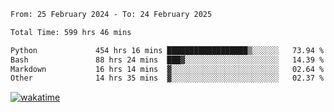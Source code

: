 <!--START_SECTION:waka-->

```txt
From: 25 February 2024 - To: 24 February 2025

Total Time: 599 hrs 46 mins

Python             454 hrs 16 mins ██████████████████▒░░░░░░   73.94 %
Bash               88 hrs 24 mins  ███▓░░░░░░░░░░░░░░░░░░░░░   14.39 %
Markdown           16 hrs 14 mins  ▓░░░░░░░░░░░░░░░░░░░░░░░░   02.64 %
Other              14 hrs 35 mins  ▓░░░░░░░░░░░░░░░░░░░░░░░░   02.37 %
```

<!--END_SECTION:waka-->
[![wakatime](https://wakatime.com/badge/user/5f89a63a-5294-4958-ad30-2b3455e63f2a.svg)](https://wakatime.com/@5f89a63a-5294-4958-ad30-2b3455e63f2a)
